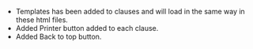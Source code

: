 - Templates has been added to clauses and will load in the same way in these html files.
- Added Printer button added to each clause.
- Added Back to top button.
